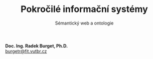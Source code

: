 <!-- .slide: class="title" -->

<div class="logo"></div>
<div class="main">
    <header>
        <h1>Pokročilé informační systémy</h1>
        <p class="subtitle">Sémantický web a ontologie</p>
    </header>
    <p class="author" style="margin: 0"><strong>Doc. Ing. Radek Burget, Ph.D.</strong><br>
        <a href="mailto:burgetr@fit.vutbr.cz">burgetr@fit.vutbr.cz</a>
    </p>
</div>
